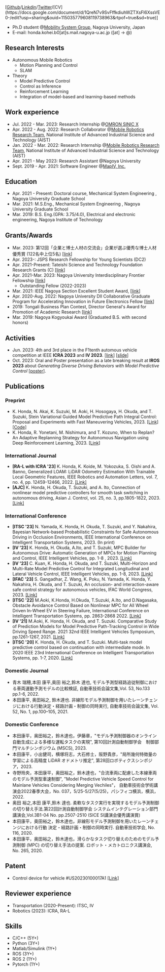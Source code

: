 [[Github](https://github.com/kohonda)/[Linkdin](https://www.linkedin.com/in/kohei-honda-a527b8190/)/[Twitter](https://twitter.com/kohonda_)/[CV](https://docs.google.com/document/d/1QreN7v9SvFffkdiuhWZTXsFl6XssVE0-/edit?usp=sharing&ouid=115035779608119738963&rtpof=true&sd=true)]

- Ph.D student @[Mobility System Group](https://www.suzlab.mae.nagoya-u.ac.jp/en/), Nagoya University, Japan
- E-mail: honda.kohei.b0[at]s.mail.nagoya-u.ac.jp  ([at] -> @)

## Research Interests

- Autonomous Mobile Robotics
  - Motion Planning and Control
  - SLAM
- Theory
  - Model Predictive Control
  - Control as Inference
  - Reinforcement Learning
  - Integration of model-based and learning-based methods

## Work experience

- Jul. 2022 - Mar. 2023: Research Internship @[OMRON SINIC X](https://www.omron.com/sinicx/en/)
- Apr. 2022 - Aug. 2022: Research Collaborator @[Mobile Robotics Research Team](https://unit.aist.go.jp/digiarc/smrt/index.html), National Institute of Advanced Industrial Science and Technology (AIST)
- Jan. 2022 - Mar. 2022: Research Internship @[Mobile Robotics Research Team](https://unit.aist.go.jp/hcmrc/mr-rt/index.html), National Institute of Advanced Industrial Science and Technology (AIST)
- Apr. 2021 - May 2023: Research Assistant @Nagoya University
- Sept. 2019  - Apr. 2021: Software Engineer @[MapIV, Inc.](https://www.map4.jp/)

## Education

- Apr. 2021 - Present: Doctoral course, Mechanical System Engineering , Nagoya University Graduate School
- Mar. 2021: M.S.Eng., Mechanical System Engineering , Nagoya University Graduate School
- Mar. 2019: B.S. Eng.(GPA: 3.75/4.0), Electrical and electronic engineering, Nagoya Institute of Technology

## Grants/Awards

- Mar. 2023: 第12回「企業と博士人材の交流会」企業が選ぶ優秀な博士人材 優秀賞 (122名中上位5名) [[link](https://dec.nagoya-u.ac.jp/career/kouryukai/)]
- Apr. 2023-: JSPS Research Fellowship for Young Scientists (DC2)
- Apr. 2021-Present: Tateishi Science and Technology Foundation Research Grants (C) [[link](https://www.tateisi-f.org/documents/engine/SearchList.php)]
- Apr. 2021-Mar. 2023: Nagoya University Interdisciplinary Frontier Fellowship [[link](https://dec.nagoya-u.ac.jp/fellowship_information)]
  - Outstanding Fellow (2022-2023)
- Mar. 2021: IEEE Nagoya Section Excellent Student Award, [[link](https://ieee-jp.org/section/nagoya/2021/03/20/2021%E5%B9%B4ieee%E5%90%8D%E5%8F%A4%E5%B1%8B%E6%94%AF%E9%83%A8%E5%9B%BD%E9%9A%9B%E4%BC%9A%E8%AD%B0%E7%A0%94%E7%A9%B6%E7%99%BA%E8%A1%A8%E8%B3%9E%E5%8F%97%E8%B3%9E%E8%80%85%E3%81%AE%E3%81%94%E5%A0%B1/)]
- Apr. 2020-Aug. 2022: Nagoya University DII Collaborative Graduate Program for Accelerating Innovation in Future Electronics Fellow [[link](https://www.dii.engg.nagoya-u.ac.jp/)]
- 2019: Tongali Business Plan Contest, Director General's Award for Promotion of Academic Research [[link](https://tongali.net/biz-contest2019/)]
- Mar. 2019: Nagoya Kogyoukai Award (Graduated B.S. with second honors)

## Activities
- Jun. 2023: 4th and 3rd place in the F1tenth automous vehicle competition at IEEE **ICRA 2023** and **IV 2023**. [[link](https://icra2023-race.f1tenth.org/results.html)] [[slide](https://drive.google.com/file/d/1Awxau9PNYJfa_KPSwExoo6JETxTiqgsM/view?usp=sharing)]
- Oct. 2023: Oral and Poster presentation as a late breaking result at **IROS 2023** about _Generating Diverse Driving Behaviors with Model Predictive Control_ [[poster](https://drive.google.com/file/d/1mT0nLxbWHtEUdEJvLrJ9caFBFlliUUVR/view?usp=sharing)].

## Publications

### Preprint

- K. Honda, N. Akai, K. Suzuki, M. Aoki, H. Hosogaya, H. Okuda, and T. Suzuki, Stein Variational Guided Model Predictive Path Integral Control: Proposal and Experiments with Fast Maneuvering Vehicles, 2023. [[Link]](https://arxiv.org/abs/2309.11040) [[Code]](https://github.com/kohonda/proj-svg_mppi)
- K. Honda, R. Yonetani, M. Nishimura, and T. Kozuno, When to Replan? An Adaptive Replanning Strategy for Autonomous Navigation using Deep Reinforcement Learning, 2023. [[Link]](https://arxiv.org/abs/2304.12046)

### International Journal

- **[RA-L with ICRA '23]** K. Honda, K. Koide, M. Yokozuka, S. Oishi and A. Banno, Generalized LOAM: LiDAR Odometry Estimation With Trainable Local Geometric Features, IEEE Robotics and Automation Letters, vol. 7, no. 4, pp. 12459-12466, 2022. [[Link]](https://kohonda.github.io/proj-gloam/)
- **[AJC]** K. Honda, H. Okuda, T. Suzuki, and A. Ito, Connection of nonlinear model predictive controllers for smooth task switching in autonomous driving, Asian J. Control, vol. 25, no. 3, pp.1805-1822, 2023. [[Link]](https://onlinelibrary.wiley.com/doi/10.1002/asjc.2892)

### International Conference

- **[ITSC '23]** N. Yamada, K. Honda, H. Okuda, T. Suzuki, and Y. Nakahira, Bayesian Network-based Probabilistic Constraints for Safe Autonomous Driving in Occlusion Environments, IEEE International Conference on Intelligent Transportation Systems, 2023. (In print)
- **[IV '23]** K. Honda, H. Okuda, A.Ito, and T. Suzuki, MPC Builder for Autonomous Drive: Automatic Generation of MPCs for Motion Planning and Control, IEEE Intelligent Vehicles, pp. 1-8 , 2023. [[Link]](https://kohonda.github.io/proj-mpc_builder/)
- **[IV '23]** C. Kuan, K. Honda, H. Okuda, and T. Suzuki, Multi-Horizon and Multi-Rate Model Predictive Control for Integrated Longitudinal and Lateral Vehicle Control, IEEE Intelligent Vehicles, pp. 1-8, 2023. [[Link]](https://ieeexplore.ieee.org/abstract/document/10186692) 
- **[IFAC '23]** S. Gangadhar, Z. Wang, K. Poku, N. Yamada, K. Honda, Y. Nakahira, H. Okuda, and T. Suzuki, An occlusion- and interaction-aware safe control strategy for autonomous vehicles, IFAC World Congress, 2023. [[Link]](https://ppms.cit.cmu.edu/media/project_files/P6_IFAC23_AV_occlusion.pdf)
- **[ITSC '22]** M.Aoki, K.Honda, H.Okuda, T.Suzuki, A.Ito, and D.Nagasaka, Obstacle Avoidance Control Based on Nonlinear MPC for All Wheel Driven In-Wheel EV in Steering Failure, International Conference on Intelligent Transportation Systems, pp. 2863-2868 2022. [[Link]](https://ieeexplore.ieee.org/abstract/document/9922126)
- **[IV '21]** M.Aoki, K. Honda, H. Okuda, and T. Suzuki. Comparative Study of Prediction Models for Model Predictive Path-Tracking Control in Wide Driving Speed Range. 2021 32nd IEEE Intelligent Vehicles Symposium, pp.1261-1267, 2021. [[Link]](https://ieeexplore.ieee.org/abstract/document/9575868)
- **[ITSC '20]** K. Honda, H. Okuda, and T. Suzuki. Multi-task model predictive control based on continuation with intermediate mode. In 2020 IEEE 23rd International Conference on Intelligent Transportation Systems, pp. 1-7, 2020. [[Link]](https://ieeexplore.ieee.org/abstract/document/9294663)


### Domestic Journal

- 青木 瑞穂,本田 康平,奥田 裕之,鈴木 達也, モデル予測型経路追従制御における車両運動予測モデルの比較検証, 自動車技術会論文集,Vol. 53, No.133 pp.1-6, 2022.
- 本田康平, 奥田裕之, 鈴木達也. 非線形モデル予測制御を用いたレーンチェンジにおける行動決定・経路計画・制御の同時実行, 自動車技術会論文集, Vol. 52, No. 1, pp.100–105, 2021.

### Domestic Conference

- 本田康平，奥田裕之，鈴木達也，伊藤章，"モデル予測制御器のオンライン自動生成による多様な運転タスクの実現", 第10回計測自動制御学会　制御部門マルチシンポジウム (MSCS), 2023.
- 本田康平，小出健司，横塚将志，大石修士，阪野貴彦，"局所幾何特徴量の学習による高精度 LiDAR オドメトリ推定", 第28回ロボティクスシンポジア，2023.
- 寺野玲央，本田康平，奥田裕之，鈴木達也，"合流車両に配慮した本線車両のモデル予測型車速制御", "Model Predictive Vehicle Speed Control for Mainlane Vehicles Considering Merging Vechiles"， 自動車技術会学術講演会2022春季大会，No. 037，5/25-5/27(5/25)，パシフィコ横浜，横浜，2022.
- 奥田 裕之,本田 康平,鈴木 達也. 柔軟なタスク実行を実現するモデル予測制御の切り替え手法.第22回計測自動制御学会 システムインテグレーション部門講演会,Vol.3B1-04 No. pp.2507-2510 (SICE SI講演会優秀講演賞)
- 本田康平，奥田裕之，鈴木達也，非線形モデル予測制御を用いたレーンチェンジにおける行動 決定・経路計画・制御の同時実行. 自動車技術学会, No. 116, 2020.
- 本田康平，奥田裕之，鈴木達也，滑らかなタスク切り替えのためのモデル予測制御 (MPC) の切り替え手法の提案. ロボット・メカトロニクス講演会, No. 265, 2020.

## Patent

<!-- - Dec. 2021: JP patent #2021-158118(C20210251JP#P01), Autonomous driving using hybrid model predictive control  -->
- Control device for vehicle #US20230100017A1 [[Link]](https://patents.google.com/patent/US20230100017A1/en)

## Reviewer experience

- Transportation (2020-Present): ITSC, IV
- Robotics (2023): ICRA, RA-L

## Skills

- C/C++ (5Y+)
- Python (3Y+)
- Matlab/Simulink (1Y+)
- ROS (3Y+)
- ROS 2 (1Y+)
- Pytorch (1Y+)
<!-- - Stable-baseline3 -->
<!-- - Autoware -->


